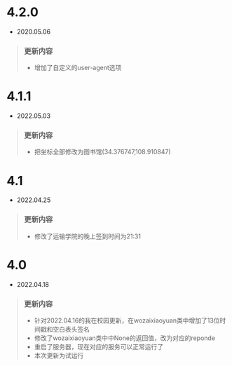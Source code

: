 # 4.2.0
- 2020.05.06
> ### 更新内容
> - 增加了自定义的user-agent选项

# 4.1.1
- 2022.05.03
> ### 更新内容
> - 把坐标全部修改为图书馆(34.376747,108.910847)


# 4.1
- 2022.04.25
> ### 更新内容
> - 修改了运输学院的晚上签到时间为21:31

# 4.0
- 2022.04.18
> ### 更新内容
> - 针对2022.04.16的我在校园更新，在wozaixiaoyuan类中增加了13位时间戳和空白表头签名
> - 修改了wozaixiaoyuan类中中None的返回值，改为对应的reponde
> - 重启了服务器，现在对应的服务可以正常运行了
> - 本次更新为试运行
